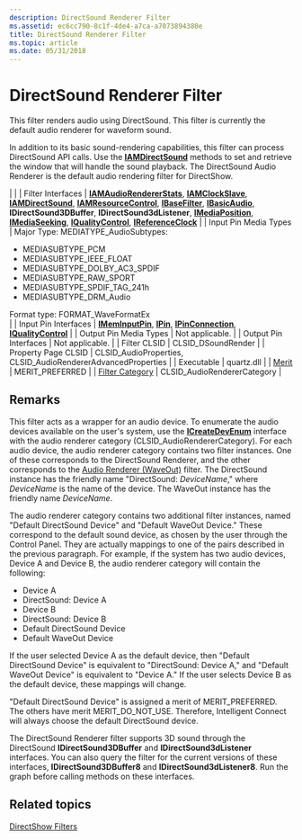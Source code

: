 ```yaml
---
description: DirectSound Renderer Filter
ms.assetid: ec6cc790-8c1f-4de4-a7ca-a7073894380e
title: DirectSound Renderer Filter
ms.topic: article
ms.date: 05/31/2018
---
```


# DirectSound Renderer Filter

This filter renders audio using DirectSound. This filter is currently the default audio renderer for waveform sound.

In addition to its basic sound-rendering capabilities, this filter can process DirectSound API calls. Use the [**IAMDirectSound**](/previous-versions/windows/desktop/api/Amaudio/nn-amaudio-iamdirectsound) methods to set and retrieve the window that will handle the sound playback. The DirectSound Audio Renderer is the default audio rendering filter for DirectShow.




| 
|
| Filter Interfaces | <a href="/windows/desktop/api/Strmif/nn-strmif-iamaudiorendererstats"><strong>IAMAudioRendererStats</strong></a>, <a href="/windows/desktop/api/Strmif/nn-strmif-iamclockslave"><strong>IAMClockSlave</strong></a>, <a href="/previous-versions/windows/desktop/api/Amaudio/nn-amaudio-iamdirectsound"><strong>IAMDirectSound</strong></a>, <a href="/windows/desktop/api/Strmif/nn-strmif-iamresourcecontrol"><strong>IAMResourceControl</strong></a>, <a href="/windows/desktop/api/Strmif/nn-strmif-ibasefilter"><strong>IBaseFilter</strong></a>, <a href="/windows/desktop/api/Control/nn-control-ibasicaudio"><strong>IBasicAudio</strong></a>, <strong>IDirectSound3DBuffer</strong>, <strong>IDirectSound3dListener</strong>, <a href="/windows/desktop/api/Control/nn-control-imediaposition"><strong>IMediaPosition</strong></a>, <a href="/windows/desktop/api/Strmif/nn-strmif-imediaseeking"><strong>IMediaSeeking</strong></a>, <a href="/windows/desktop/api/Strmif/nn-strmif-iqualitycontrol"><strong>IQualityControl</strong></a>, <a href="/windows/desktop/api/Strmif/nn-strmif-ireferenceclock"><strong>IReferenceClock</strong></a> | 
| Input Pin Media Types | Major Type: MEDIATYPE_AudioSubtypes:<br /><ul><li>MEDIASUBTYPE_PCM</li><li>MEDIASUBTYPE_IEEE_FLOAT</li><li>MEDIASUBTYPE_DOLBY_AC3_SPDIF</li><li>MEDIASUBTYPE_RAW_SPORT</li><li>MEDIASUBTYPE_SPDIF_TAG_241h</li><li>MEDIASUBTYPE_DRM_Audio</li></ul>Format type: FORMAT_WaveFormatEx<br /> | 
| Input Pin Interfaces | <a href="/windows/desktop/api/Strmif/nn-strmif-imeminputpin"><strong>IMemInputPin</strong></a>, <a href="/windows/desktop/api/Strmif/nn-strmif-ipin"><strong>IPin</strong></a>, <a href="/windows/desktop/api/Strmif/nn-strmif-ipinconnection"><strong>IPinConnection</strong></a>, <a href="/windows/desktop/api/Strmif/nn-strmif-iqualitycontrol"><strong>IQualityControl</strong></a> | 
| Output Pin Media Types | Not applicable. | 
| Output Pin Interfaces | Not applicable. | 
| Filter CLSID | CLSID_DSoundRender | 
| Property Page CLSID | CLSID_AudioProperties, CLSID_AudioRendererAdvancedProperties | 
| Executable | quartz.dll | 
| <a href="merit.md">Merit</a> | MERIT_PREFERRED | 
| <a href="filter-categories.md">Filter Category</a> | CLSID_AudioRendererCategory | 




 

## Remarks

This filter acts as a wrapper for an audio device. To enumerate the audio devices available on the user's system, use the [**ICreateDevEnum**](/windows/desktop/api/Strmif/nn-strmif-icreatedevenum) interface with the audio renderer category (CLSID\_AudioRendererCategory). For each audio device, the audio renderer category contains two filter instances. One of these corresponds to the DirectSound Renderer, and the other corresponds to the [Audio Renderer (WaveOut)](audio-renderer--waveout--filter.md) filter. The DirectSound instance has the friendly name "DirectSound: *DeviceName*," where *DeviceName* is the name of the device. The WaveOut instance has the friendly name *DeviceName*.

The audio renderer category contains two additional filter instances, named "Default DirectSound Device" and "Default WaveOut Device." These correspond to the default sound device, as chosen by the user through the Control Panel. They are actually mappings to one of the pairs described in the previous paragraph. For example, if the system has two audio devices, Device A and Device B, the audio renderer category will contain the following:

-   Device A
-   DirectSound: Device A
-   Device B
-   DirectSound: Device B
-   Default DirectSound Device
-   Default WaveOut Device

If the user selected Device A as the default device, then "Default DirectSound Device" is equivalent to "DirectSound: Device A," and "Default WaveOut Device" is equivalent to "Device A." If the user selects Device B as the default device, these mappings will change.

"Default DirectSound Device" is assigned a merit of MERIT\_PREFERRED. The others have merit MERIT\_DO\_NOT\_USE. Therefore, Intelligent Connect will always choose the default DirectSound device.

The DirectSound Renderer filter supports 3D sound through the DirectSound **IDirectSound3DBuffer** and **IDirectSound3dListener** interfaces. You can also query the filter for the current versions of these interfaces, **IDirectSound3DBuffer8** and **IDirectSound3dListener8**. Run the graph before calling methods on these interfaces.

## Related topics

<dl> <dt>

[DirectShow Filters](directshow-filters.md)
</dt> </dl>

 

 




